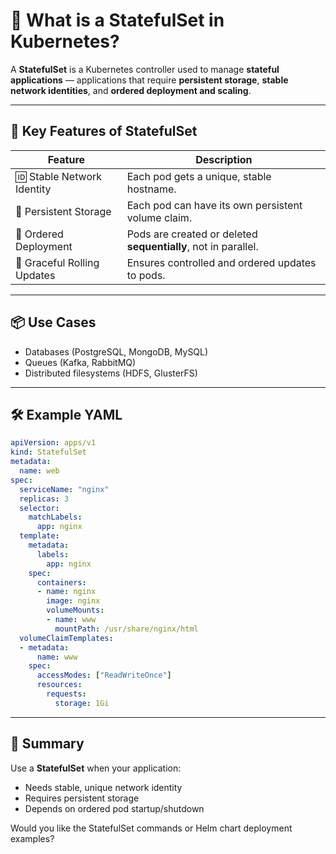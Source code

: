 # 🧱 What is a StatefulSet in Kubernetes?

A **StatefulSet** is a Kubernetes controller used to manage **stateful applications** — applications that require **persistent storage**, **stable network identities**, and **ordered deployment and scaling**.

---

## 🎯 Key Features of StatefulSet

| Feature                     | Description                                                    |
| --------------------------- | -------------------------------------------------------------- |
| 🆔 Stable Network Identity  | Each pod gets a unique, stable hostname.                       |
| 💾 Persistent Storage       | Each pod can have its own persistent volume claim.             |
| 🔢 Ordered Deployment       | Pods are created or deleted **sequentially**, not in parallel. |
| 🧼 Graceful Rolling Updates | Ensures controlled and ordered updates to pods.                |

---

## 📦 Use Cases

* Databases (PostgreSQL, MongoDB, MySQL)
* Queues (Kafka, RabbitMQ)
* Distributed filesystems (HDFS, GlusterFS)

---

## 🛠️ Example YAML

```yaml
apiVersion: apps/v1
kind: StatefulSet
metadata:
  name: web
spec:
  serviceName: "nginx"
  replicas: 3
  selector:
    matchLabels:
      app: nginx
  template:
    metadata:
      labels:
        app: nginx
    spec:
      containers:
      - name: nginx
        image: nginx
        volumeMounts:
        - name: www
          mountPath: /usr/share/nginx/html
  volumeClaimTemplates:
  - metadata:
      name: www
    spec:
      accessModes: ["ReadWriteOnce"]
      resources:
        requests:
          storage: 1Gi
```

---

## 📘 Summary

Use a **StatefulSet** when your application:

* Needs stable, unique network identity
* Requires persistent storage
* Depends on ordered pod startup/shutdown

Would you like the StatefulSet commands or Helm chart deployment examples?
